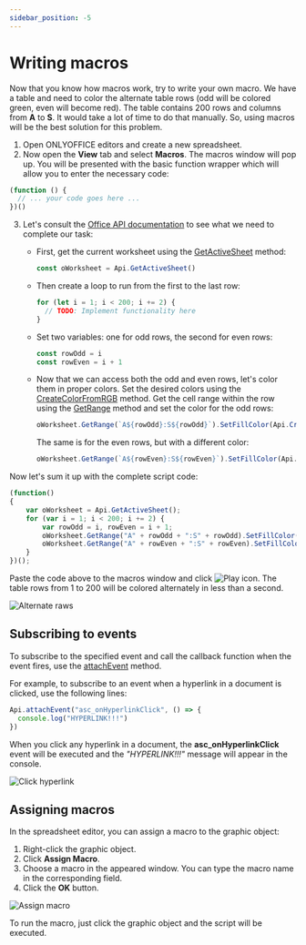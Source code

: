 ```yaml
---
sidebar_position: -5
---
```


# Writing macros

Now that you know how macros work, try to write your own macro. We have a table and need to color the alternate table rows (odd will be colored green, even will become red). The table contains 200 rows and columns from **A** to **S**. It would take a lot of time to do that manually. So, using macros will be the best solution for this problem.

1. Open ONLYOFFICE editors and create a new spreadsheet.
2. Now open the **View** tab and select **Macros**. The macros window will pop up. You will be presented with the basic function wrapper which will allow you to enter the necessary code:

<!-- This code is related to macros. -->

<!-- eslint-skip -->

   ``` ts
   (function () {
     // ... your code goes here ...
   })()
   ```

3. Let's consult the [Office API documentation](../../office-api/usage-api/spreadsheet-api/spreadsheet-api.md) to see what we need to complete our task:

   - First, get the current worksheet using the [GetActiveSheet](../../office-api/usage-api/spreadsheet-api/Api/Methods/GetActiveSheet.md) method:

     ``` ts
     const oWorksheet = Api.GetActiveSheet()
     ```

   - Then create a loop to run from the first to the last row:

     ``` ts
     for (let i = 1; i < 200; i += 2) {
       // TODO: Implement functionality here
     }
     ```

   - Set two variables: one for odd rows, the second for even rows:

     ``` ts
     const rowOdd = i
     const rowEven = i + 1
     ```

   - Now that we can access both the odd and even rows, let's color them in proper colors. Set the desired colors using the [CreateColorFromRGB](../../office-api/usage-api/spreadsheet-api/Api/Methods/CreateColorFromRGB.md) method. Get the cell range within the row using the [GetRange](../../office-api/usage-api/spreadsheet-api/ApiWorksheet/Methods/GetRange.md) method and set the color for the odd rows:

     ``` ts
     oWorksheet.GetRange(`A${rowOdd}:S${rowOdd}`).SetFillColor(Api.CreateColorFromRGB(138, 181, 155))
     ```

     The same is for the even rows, but with a different color:

     ``` ts
     oWorksheet.GetRange(`A${rowEven}:S${rowEven}`).SetFillColor(Api.CreateColorFromRGB(216, 227, 220))
     ```

Now let's sum it up with the complete script code:

<!-- This code is related to macros. -->

<!-- eslint-skip -->

``` ts
(function()
{
    var oWorksheet = Api.GetActiveSheet();
    for (var i = 1; i < 200; i += 2) {
        var rowOdd = i, rowEven = i + 1;
        oWorksheet.GetRange("A" + rowOdd + ":S" + rowOdd).SetFillColor(Api.CreateColorFromRGB(138, 181, 155));
        oWorksheet.GetRange("A" + rowEven + ":S" + rowEven).SetFillColor(Api.CreateColorFromRGB(216, 227, 220));
    }
})();
```

Paste the code above to the macros window and click ![Play icon](/assets/images/plugins/play.svg). The table rows from 1 to 200 will be colored alternately in less than a second.

![Alternate raws](/assets/images/plugins/alternate-raws.png)

## Subscribing to events

To subscribe to the specified event and call the callback function when the event fires, use the [attachEvent](../../office-api/usage-api/text-document-api/Api/Methods/attachEvent.md) method.

For example, to subscribe to an event when a hyperlink in a document is clicked, use the following lines:

``` ts
Api.attachEvent("asc_onHyperlinkClick", () => {
  console.log("HYPERLINK!!!")
})
```

When you click any hyperlink in a document, the **asc\_onHyperlinkClick** event will be executed and the *"HYPERLINK!!!"* message will appear in the console.

![Click hyperlink](/assets/images/plugins/click-hyperlink.png)

## Assigning macros

In the spreadsheet editor, you can assign a macro to the graphic object:

1. Right-click the graphic object.
2. Click **Assign Macro**.
3. Choose a macro in the appeared window. You can type the macro name in the corresponding field.
4. Click the **OK** button.

![Assign macro](/assets/images/plugins/assign-macro.png)

To run the macro, just click the graphic object and the script will be executed.
